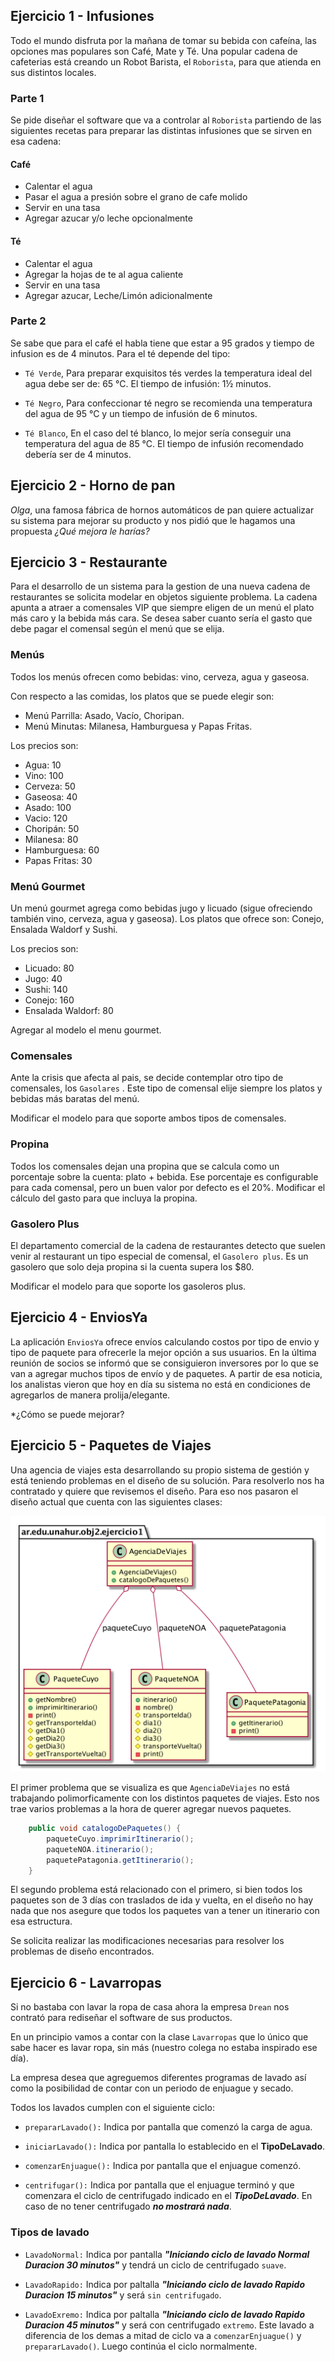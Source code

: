 ## Ejercicio 1 - Infusiones

Todo el mundo disfruta por la mañana de tomar su bebida con cafeína, las opciones mas populares son Café, Mate y Té.
Una popular cadena de cafeterias está creando un Robot Barista, el  `Roborista`, para que atienda en sus distintos locales.


### Parte 1

Se pide diseñar el software que va a controlar al `Roborista` partiendo de las siguientes recetas para preparar las distintas infusiones que se sirven en esa cadena:

#### Café
* Calentar el agua
* Pasar el agua a presión sobre el grano de cafe molido
* Servir en una tasa
* Agregar azucar y/o leche opcionalmente

#### Té
* Calentar el agua
* Agregar la hojas de te al agua caliente
* Servir en una tasa
* Agregar azucar, Leche/Limón adicionalmente

### Parte 2

Se sabe que para el café el habla tiene que estar a 95 grados y tiempo de infusion es de 4 minutos. Para el té depende del tipo:

* `Té Verde`,  Para preparar exquisitos tés verdes la temperatura ideal del agua debe ser de: 65 °C. El tiempo de infusión: 1½ minutos.

* `Té Negro`, Para confeccionar té negro se recomienda una  temperatura del agua de 95 °C y un tiempo de infusión de 6 minutos.

* `Té Blanco`, En el caso del té blanco, lo mejor sería conseguir una temperatura del agua de 85 °C. El tiempo de infusión recomendado debería ser de 4 minutos.

## Ejercicio 2 - Horno de pan
_Olga_, una famosa fábrica de hornos automáticos de pan quiere actualizar su sistema para mejorar su producto y nos pidió que 
le hagamos una propuesta
*¿Qué mejora le harías?*

## Ejercicio 3 - Restaurante

Para el desarrollo de un sistema para la gestion de una nueva cadena de restaurantes se solicita modelar en objetos siguiente problema.
La cadena apunta a atraer a comensales VIP que siempre eligen de un menú el plato más caro y la bebida más cara.
Se desea saber cuanto sería el gasto que debe pagar el comensal según el menú que se elija.

### Menús

Todos los menús ofrecen como bebidas: vino, cerveza, agua y gaseosa.

Con respecto a las comidas, los platos que se puede elegir son:
- Menú Parrilla: Asado, Vacío, Choripan.
- Menú Minutas: Milanesa, Hamburguesa y Papas Fritas.

Los precios son:
- Agua: 10 
- Vino: 100
- Cerveza: 50
- Gaseosa: 40
- Asado: 100
- Vacio: 120
- Choripán: 50
- Milanesa: 80
- Hamburguesa: 60
- Papas Fritas: 30

### Menú Gourmet
Un menú gourmet agrega como bebidas jugo y licuado (sigue ofreciendo también vino, cerveza, agua y gaseosa).
Los platos que ofrece son: Conejo, Ensalada Waldorf y Sushi. 

Los precios son:
- Licuado: 80
- Jugo:	40
- Sushi: 140
- Conejo: 160
- Ensalada Waldorf: 80

Agregar al modelo el menu gourmet.

### Comensales
Ante la crisis que afecta al pais, se decide contemplar otro tipo de comensales, los `Gasolares` .
Este tipo de comensal elije siempre los platos y bebidas más baratas del menú.

Modificar el modelo para que soporte ambos tipos de comensales.

### Propina

Todos los comensales dejan una propina que se calcula como un porcentaje sobre la cuenta: plato + bebida.
Ese porcentaje es configurable para cada comensal, pero un buen valor por defecto es el 20%.
Modificar el cálculo del gasto para que incluya la propina.

### Gasolero Plus

El departamento comercial de la cadena de restaurantes detecto que suelen venir al restaurant un tipo especial de comensal, el `Gasolero plus`.  Es un gasolero que solo deja propina si la cuenta supera los $80. 

Modificar el modelo para que soporte los gasoleros plus.

## Ejercicio 4 - EnviosYa
La aplicación `EnviosYa` ofrece envíos calculando costos por tipo de envio y tipo de paquete para ofrecerle la mejor opción a sus usuarios. 
En la última reunión de socios se informó que se consiguieron inversores por lo que se van a agregar muchos tipos de envío y de paquetes. 
A partir de esa noticia, los analistas vieron que hoy en día su sistema no está en condiciones de agregarlos de manera prolija/elegante.

*¿Cómo se puede mejorar?

## Ejercicio 5 - Paquetes de Viajes

Una agencia de viajes esta desarrollando su propio sistema de gestión y está teniendo problemas en el diseño de su solución. Para resolverlo nos ha contratado y quiere que revisemos el diseño. Para eso nos pasaron el diseño actual que cuenta con las siguientes clases:

![](/ejercicio1.png)

El primer problema que se visualiza es que `AgenciaDeViajes` no está trabajando polimorficamente con los distintos paquetes de viajes. Esto nos trae varios problemas a la hora de querer agregar nuevos paquetes.

```java
    public void catalogoDePaquetes() {
        paqueteCuyo.imprimirItinerario();
        paqueteNOA.itinerario();
        paquetePatagonia.getItinerario();
    }
```

El segundo problema está relacionado con el primero, si bien todos los paquetes son de 3 días con traslados de ida y vuelta, en el diseño no hay nada que nos asegure que todos los paquetes van a tener un itinerario con esa estructura.

Se solicita realizar las modificaciones necesarias para resolver los problemas de diseño encontrados.

## Ejercicio 6 - Lavarropas

Si no bastaba con lavar la ropa de casa ahora la empresa `Drean` nos contrató para rediseñar
el software de sus productos.

En un principio vamos a contar con la clase `Lavarropas` que lo único que sabe hacer es lavar ropa, sin más
(nuestro colega no estaba inspirado ese día).

La empresa desea que agreguemos diferentes programas de lavado así como la posibilidad de contar con un periodo de
enjuague y secado.

Todos los lavados cumplen con el siguiente ciclo:

* `prepararLavado():` Indica por pantalla que comenzó la carga de agua.

* `iniciarLavado():` Indica por pantalla lo establecido en el **TipoDeLavado**.
 
* `comenzarEnjuague():` Indica por pantalla que el enjuague comenzó.
      
* `centrifugar():` Indica por pantalla que el enjuague terminó y que comenzara el ciclo de centrifugado indicado en 
el _**TipoDeLavado**_. En caso de no tener centrifugado _**no mostrará nada**_.

### Tipos de lavado

* `LavadoNormal:` Indica por pantalla _**"Iniciando ciclo de lavado Normal Duracion 30 minutos"**_ y 
tendrá un ciclo de centrifugado `suave`.

* `LavadoRapido:` Indica por paltalla _**"Iniciando ciclo de lavado Rapido Duracion 15 minutos"**_ y 
será `sin centrifugado`.

* `LavadoExremo:` Indica por paltalla _**"Iniciando ciclo de lavado Rapido Duracion 45 minutos"**_ y 
será con centrifugado `extremo`. Este lavado a diferencia de los demas a mitad de ciclo va a 
`comenzarEnjuague()` y `prepararLavado()`. Luego continúa el ciclo normalmente.

